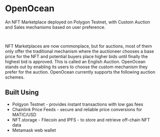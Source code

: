 # OpenOcean

An NFT Marketplace deployed on Polygon Testnet, with Custom Auction and Sales mechanisms based on user preference.

 
 
 <br/>
 
   NFT Marketplaces are now commonplace, but for auctions, most of them only offer the traditional mechanism where the auctioneer chooses a base price for the NFT and potential buyers place higher bids until finally the highest bid is approved. This is called an English Auction. OpenOcean stands out by enabling its users to choose the custom mechanism they prefer for the auction. OpenOcean currently supports the following auction schemes.


## Built Using

- Polgyon Testnet - provides instant transactions with low gas fees
- Chainlink Price Feeds - secure and reliable price conversions for MATIC/USD
- NFT.storage - Filecoin and IPFS - to store and retrieve off-chain NFT data
- Metamask web wallet
